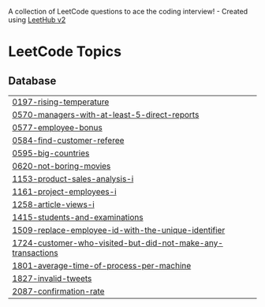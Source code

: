 A collection of LeetCode questions to ace the coding interview! - Created using [LeetHub v2](https://github.com/arunbhardwaj/LeetHub-2.0)
<!---LeetCode Topics Start-->
# LeetCode Topics
## Database
|  |
| ------- |
| [0197-rising-temperature](https://github.com/truongphuongthao1808/SQL-Leetcode-Solutions/tree/master/0197-rising-temperature) |
| [0570-managers-with-at-least-5-direct-reports](https://github.com/truongphuongthao1808/SQL-Leetcode-Solutions/tree/master/0570-managers-with-at-least-5-direct-reports) |
| [0577-employee-bonus](https://github.com/truongphuongthao1808/SQL-Leetcode-Solutions/tree/master/0577-employee-bonus) |
| [0584-find-customer-referee](https://github.com/truongphuongthao1808/SQL-Leetcode-Solutions/tree/master/0584-find-customer-referee) |
| [0595-big-countries](https://github.com/truongphuongthao1808/SQL-Leetcode-Solutions/tree/master/0595-big-countries) |
| [0620-not-boring-movies](https://github.com/truongphuongthao1808/SQL-Leetcode-Solutions/tree/master/0620-not-boring-movies) |
| [1153-product-sales-analysis-i](https://github.com/truongphuongthao1808/SQL-Leetcode-Solutions/tree/master/1153-product-sales-analysis-i) |
| [1161-project-employees-i](https://github.com/truongphuongthao1808/SQL-Leetcode-Solutions/tree/master/1161-project-employees-i) |
| [1258-article-views-i](https://github.com/truongphuongthao1808/SQL-Leetcode-Solutions/tree/master/1258-article-views-i) |
| [1415-students-and-examinations](https://github.com/truongphuongthao1808/SQL-Leetcode-Solutions/tree/master/1415-students-and-examinations) |
| [1509-replace-employee-id-with-the-unique-identifier](https://github.com/truongphuongthao1808/SQL-Leetcode-Solutions/tree/master/1509-replace-employee-id-with-the-unique-identifier) |
| [1724-customer-who-visited-but-did-not-make-any-transactions](https://github.com/truongphuongthao1808/SQL-Leetcode-Solutions/tree/master/1724-customer-who-visited-but-did-not-make-any-transactions) |
| [1801-average-time-of-process-per-machine](https://github.com/truongphuongthao1808/SQL-Leetcode-Solutions/tree/master/1801-average-time-of-process-per-machine) |
| [1827-invalid-tweets](https://github.com/truongphuongthao1808/SQL-Leetcode-Solutions/tree/master/1827-invalid-tweets) |
| [2087-confirmation-rate](https://github.com/truongphuongthao1808/SQL-Leetcode-Solutions/tree/master/2087-confirmation-rate) |
<!---LeetCode Topics End-->